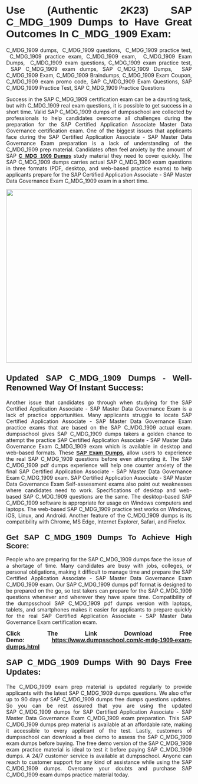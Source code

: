 <h1 style="text-align: justify;"><strong><span style="font-family:Verdana,Geneva,sans-serif;">Use (Authentic 2K23) SAP C_MDG_1909 Dumps to Have Great Outcomes In C_MDG_1909 Exam:</span></strong></h1>

<p style="text-align: justify;">C_MDG_1909 dumps,  C_MDG_1909 questions,  C_MDG_1909 practice test,  C_MDG_1909 practice exam, C_MDG_1909 exam,  C_MDG_1909 Exam Dumps,  C_MDG_1909 exam questions, C_MDG_1909 exam practice test,  SAP C_MDG_1909 exam dumps, SAP C_MDG_1909 Dumps,  SAP C_MDG_1909 Exam, C_MDG_1909 Braindumps, C_MDG_1909 Exam Coupon, C_MDG_1909 exam promo code, SAP C_MDG_1909 Exam Questions, SAP C_MDG_1909 Practice Test, SAP C_MDG_1909 Practice Questions</p>

<p style="text-align: justify;">Success in the SAP C_MDG_1909 certification exam can be a daunting task, but with C_MDG_1909 real exam questions, it is possible to get success in a short time. Valid SAP C_MDG_1909 dumps of dumpsschool are collected by professionals to help candidates overcome all challenges during the preparation for the SAP Certified Application Associate Master Data Governance certification exam. One of the biggest issues that applicants face during the SAP Certified Application Associate - SAP Master Data Governance Exam preparation is a lack of understanding of the C_MDG_1909 prep material. Candidates often feel anxiety by the amount of SAP <a href="https://www.dumpsschool.com/c-mdg-1909-exam-dumps.html"><span style="font-family:Verdana,Geneva,sans-serif;"><strong>C_MDG_1909 Dumps</strong></span></a> study material they need to cover quickly. The SAP C_MDG_1909 dumps carries actual SAP C_MDG_1909 exam questions in three formats (PDF, desktop, and web-based practice exams) to help applicants prepare for the SAP Certified Application Associate - SAP Master Data Governance Exam C_MDG_1909 exam in a short time.</p>

<p style="text-align: justify;"><a href="https://www.dumpsschool.com/c-mdg-1909-exam-dumps.html"><img alt="" src="https://lh3.googleusercontent.com/pw/AL9nZEXTnx-h3VAwmQ42NpyJBmUK-fANKF8vsH2hymHVf8ycIwJ47iI4Qn_pkCv8nx_DV5UvAc8WAssduHJKtvkHIPf8d8IQFAZC6offZ_lfhXQ5UUBSi1Ff8m31hLznjs03QyiSesC6U3Rcr4jLl4JRY5US=w904-h513-no" style="width: 100%; height: 470px;" /></a></p>

<h2 style="text-align: justify;"><strong><span style="font-size:22px;"><span style="font-family:Verdana,Geneva,sans-serif;">Updated SAP C_MDG_1909 Dumps - Well-Renowned Way Of Instant Success:</span></span></strong></h2>

<p style="text-align: justify;">Another issue that candidates go through when studying for the SAP Certified Application Associate - SAP Master Data Governance Exam is a lack of practice opportunities. Many applicants struggle to locate SAP Certified Application Associate - SAP Master Data Governance Exam practice exams that are based on the SAP C_MDG_1909 actual exam. dumpsschool gives SAP C_MDG_1909 dumps takers a golden chance to attempt the practice SAP Certified Application Associate - SAP Master Data Governance Exam C_MDG_1909 exam which is available in desktop and web-based formats. These <a href="https://www.dumpsschool.com/sap-braindumps.html"><span style="font-family:Verdana,Geneva,sans-serif;"><strong>SAP Exam Dumps</strong></span></a>, allow users to experience the real SAP C_MDG_1909 questions before even attempting it. The SAP C_MDG_1909 pdf dumps experience will help one counter anxiety of the final SAP Certified Application Associate - SAP Master Data Governance Exam C_MDG_1909 exam. SAP Certified Application Associate - SAP Master Data Governance Exam Self-assessment exams also point out weaknesses where candidates need to work. Specifications of desktop and web-based SAP C_MDG_1909 questions are the same. The desktop-based SAP C_MDG_1909 software is appropriate for usage on Windows computers and laptops. The web-based SAP C_MDG_1909 practice test works on Windows, iOS, Linux, and Android. Another feature of the C_MDG_1909 dumps is its compatibility with Chrome, MS Edge, Internet Explorer, Safari, and Firefox.</p>

<h3 style="text-align: justify;"><strong><span style="font-size:20px;"><span style="font-family:Verdana,Geneva,sans-serif;">Get SAP C_MDG_1909 Dumps To Achieve High Score:</span></span></strong></h3>

<p style="text-align: justify;">People who are preparing for the SAP C_MDG_1909 dumps face the issue of a shortage of time. Many candidates are busy with jobs, colleges, or personal obligations, making it difficult to manage time and prepare the SAP Certified Application Associate - SAP Master Data Governance Exam C_MDG_1909 exam. Our SAP C_MDG_1909 dumps pdf format is designed to be prepared on the go, so test takers can prepare for the SAP C_MDG_1909 questions whenever and wherever they have spare time. Compatibility of the dumpsschool SAP C_MDG_1909 pdf dumps version with laptops, tablets, and smartphones makes it easier for applicants to prepare quickly for the real SAP Certified Application Associate - SAP Master Data Governance Exam certification exam.</p>

<p style="text-align: justify;"><strong><span style="font-size:16px;"><span style="font-family:Verdana,Geneva,sans-serif;">Click The Link Download Free Demo:</span></span></strong> <strong><span style="font-size:16px;"><span style="font-family:Verdana,Geneva,sans-serif;"><a href="https://www.dumpsschool.com/c-mdg-1909-exam-dumps.html">https://www.dumpsschool.com/c-mdg-1909-exam-dumps.html</a></span></span></strong></p>

<h4 style="text-align: justify;"><strong><span style="font-size:22px;"><span style="font-family:Verdana,Geneva,sans-serif;">SAP C_MDG_1909 Dumps With 90 Days Free Updates:</span></span></strong></h4>

<p style="text-align: justify;">The C_MDG_1909 exam prep material is updated regularly to provide applicants with the latest SAP C_MDG_1909 dumps questions. We also offer up to 90 days of SAP C_MDG_1909 dumps free dumps questions updates. So you can be rest assured that you are using the updated SAP C_MDG_1909 dumps for SAP Certified Application Associate - SAP Master Data Governance Exam C_MDG_1909 exam preparation. This SAP C_MDG_1909 dumps prep material is available at an affordable rate, making it accessible to every applicant of the test. Lastly, customers of dumpsschool can download a free demo to assess the SAP C_MDG_1909 exam dumps before buying. The free demo version of the SAP C_MDG_1909 exam practice material is ideal to test it before paying SAP C_MDG_1909 dumps. A 24/7 customer service is available at dumpsschool. Anyone can reach to customer support for any kind of assistance while using the SAP C_MDG_1909 dumps. Overcome your doubts and purchase SAP C_MDG_1909 exam dumps practice material today.</p>
